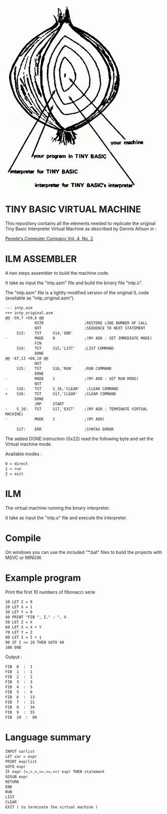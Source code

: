 ![screenshot](image.jpg)

# TINY BASIC VIRTUAL MACHINE
This repository contains all the elements needed to replicate the original Tiny Basic Interpreter Virtual Machine as described by Dennis Allison in :

[People's Computer Company Vol. 4, No. 2](http://www.ittybittycomputers.com/IttyBitty/TinyBasic/DDJ1/Design.html)  


# ILM ASSEMBLER
A two steps assembler to build the machine code.

It take as input the "intp.asm" file and build the binary file "intp.o".

The "intp.asm" file is a lighlty modified version of the original IL code (available as "intp_original.asm").  

```
--- intp.asm    
+++ intp_original.asm   
@@ -59,7 +59,6 @@
             RSTR                  ;RESTORE LINE NUMBER OF CALL
             NXT                   ;SEQUENCE TO NEXT STATEMENT
     S13:    TST     S14,'END'
-            MODE    0             ;(MY ADD : SET IMMEDIATE MODE)
             FIN
     S14:    TST     S15,'LIST'    ;LIST COMMAND
             DONE
@@ -67,13 +66,10 @@
             NXT
     S15:    TST     S16,'RUN'     ;RUN COMMAND
             DONE
-            MODE    1             ;(MY ADD : SET RUN MODE)
             NXT
-    S16:    TST     S_16,'CLEAR'   ;CLEAR COMMAND
+    S16:    TST     S17,'CLEAR'   ;CLEAR COMMAND
             DONE
             JMP     START
-    S_16:   TST     S17,'EXIT'    ;(MY ADD : TERMINATE VIRTUAL MACHINE)
-            MODE    2             ;(MY ADD)

     S17:    ERR                   ;SYNTAX ERROR

```  
The added DONE instruction (0x22) read the following byte and set the Virtual machine mode.

Available modes :
```  
0 = direct  
1 = run  
2 = exit  
```  

# ILM
The virtual machine running the binary interpreter.

It take as input the "intp.o" file and execute the interpreter.  


# Compile
On windows you can use the included "*.bat" files to build the projects with MSVC or MINGW.  


# Example program  

Print the first 10 numbers of fibonacci serie  

``` 
10 LET I = 0
20 LET X = 1
30 LET Y = 0  
40 PRINT "FIB ", I," : ", X  
50 LET Z = X  
60 LET X = X + Y  
70 LET Y = Z  
80 LET I = I + 1  
90 IF I <= 10 THEN GOTO 40  
100 END   
``` 
Output :  
```
FIB  0  :  1
FIB  1  :  1
FIB  2  :  2
FIB  3  :  3
FIB  4  :  5
FIB  5  :  8
FIB  6  :  13
FIB  7  :  21
FIB  8  :  34
FIB  9  :  55
FIB  10  :  89
```

# Language summary

```
INPUT varlist  
LET var = expr  
PRINT exprlist  
GOTO expr 
IF expr (=,>,<,>=,<=,<>) expr THEN statement  
GOSUB expr  
RETURN  
END  
RUN  
LIST  
CLEAR
EXIT ( to terminate the virtual machine )
```

